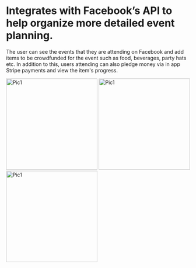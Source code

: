 # Integrates with Facebook’s API to help organize more detailed event planning. 
The user can see the events that they are attending on Facebook and add items to be crowdfunded for the event such as food, beverages, party hats etc. 
In addition to this, users attending can also pledge money via in app Stripe payments and view the item's progress.

<img src="Image1.PNG" alt="Pic1" width ="250">
<img src="Image2.PNG" alt="Pic1" width ="250">
<img src="Image3.PNG" alt="Pic1" width ="250">
